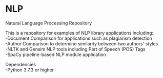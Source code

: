 # NLP
Natural Language Processing Repository

<p>This is a repository for examples of NLP library applications including:<br>
  -Document Comparison for applications such as plagiarism detection<br>
  -Author Comparison to determine similarity between two authors' styles<br>
  -NLTK and Gensim NLP tools including Part of Speech (POS) Tags<br>
  -SpaCy pipeline-based NLP module application</p>
  
 <p>Dependencies<br>
 -Python 3.7.3 or higher</p>
